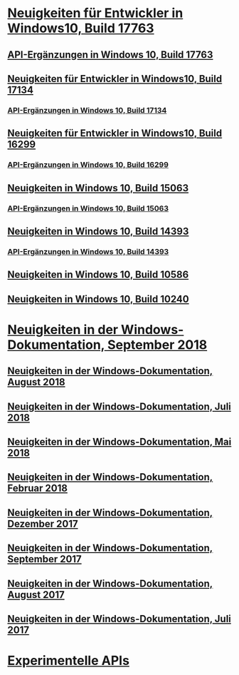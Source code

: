 # [Neuigkeiten für Entwickler in Windows10, Build 17763](../whats-new/windows-10-build-17763.md)
## [API-Ergänzungen in Windows 10, Build 17763](../whats-new/windows-10-build-17763-api-diff.md)
## [Neuigkeiten für Entwickler in Windows10, Build 17134](../whats-new/windows-10-build-17134.md)
### [API-Ergänzungen in Windows 10, Build 17134](../whats-new/windows-10-build-17134-api-diff.md)
## [Neuigkeiten für Entwickler in Windows10, Build 16299](../whats-new/windows-10-build-16299.md)
### [API-Ergänzungen in Windows 10, Build 16299](../whats-new/windows-10-build-16299-api-diff.md)
## [Neuigkeiten in Windows 10, Build 15063](../whats-new/windows-10-build-15063.md)
### [API-Ergänzungen in Windows 10, Build 15063](../whats-new/windows-10-build-15063-api-diff.md)
## [Neuigkeiten in Windows 10, Build 14393](../whats-new/windows-10-build-14393.md)
### [API-Ergänzungen in Windows 10, Build 14393](../whats-new/windows-10-build-14393-api-diff.md)
## [Neuigkeiten in Windows 10, Build 10586](../whats-new/windows-10-build-10586.md)
## [Neuigkeiten in Windows 10, Build 10240](../whats-new/windows-10-build-10240.md)
# [Neuigkeiten in der Windows-Dokumentation, September 2018](../whats-new/windows-docs-september-2018.md)
## [Neuigkeiten in der Windows-Dokumentation, August 2018](../whats-new/windows-docs-august-2018.md)
## [Neuigkeiten in der Windows-Dokumentation, Juli 2018](../whats-new/windows-docs-july-2018.md)
## [Neuigkeiten in der Windows-Dokumentation, Mai 2018](../whats-new/windows-docs-may-2018.md)
## [Neuigkeiten in der Windows-Dokumentation, Februar 2018](../whats-new/windows-docs-february-2018.md)
## [Neuigkeiten in der Windows-Dokumentation, Dezember 2017](../whats-new/windows-docs-december-2017.md)
## [Neuigkeiten in der Windows-Dokumentation, September 2017](../whats-new/windows-docs-september-2017.md)
## [Neuigkeiten in der Windows-Dokumentation, August 2017](../whats-new/windows-docs-august-2017.md)
## [Neuigkeiten in der Windows-Dokumentation, Juli 2017](../whats-new/windows-docs-july-2017.md)
# [Experimentelle APIs](../whats-new/experimental-apis.md)